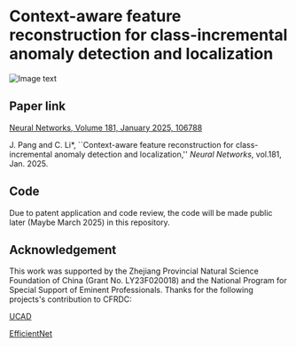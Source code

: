 # Context-aware feature reconstruction for class-incremental anomaly detection and localization
![Image text](https://github.com/JingxuanPang/CFRDC/blob/main/fig2.png)

## Paper link
[Neural Networks, Volume 181, January 2025, 106788](https://www.sciencedirect.com/science/article/pii/S0893608024007123)

J. Pang and C. Li*, ``Context-aware feature reconstruction for class-incremental anomaly detection and localization,'' *Neural Networks*, vol.181, Jan. 2025.

## Code
Due to patent application and code review, the code will be made public later (Maybe March 2025) in this repository. 

## Acknowledgement
This work was supported by the Zhejiang Provincial Natural Science Foundation of China (Grant No. LY23F020018) and the National Program for Special Support of Eminent Professionals.
Thanks for the following projects's contribution to CFRDC: 

[UCAD](https://github.com/shirowalker/UCAD)

[EfficientNet](https://github.com/lukemelas/EfficientNet-PyTorch)

